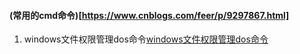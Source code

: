 #### (常用的cmd命令)[https://www.cnblogs.com/feer/p/9297867.html]
1. windows文件权限管理dos命令[windows文件权限管理dos命令](https://blog.csdn.net/jhsword/article/details/95954230)